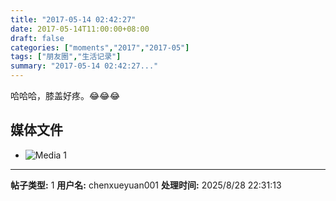```yaml
---
title: "2017-05-14 02:42:27"
date: 2017-05-14T11:00:00+08:00
draft: false
categories: ["moments","2017","2017-05"]
tags: ["朋友圈","生活记录"]
summary: "2017-05-14 02:42:27..."
---
```


哈哈哈，膝盖好疼。😂😂😂

## 媒体文件

- ![Media 1](/Moments/photos/2017-05-14/201705140242270.jpg)

---

**帖子类型:** 1
**用户名:** chenxueyuan001
**处理时间:** 2025/8/28 22:31:13